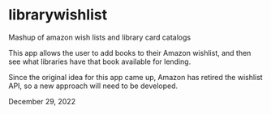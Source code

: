 librarywishlist
===============

Mashup of amazon wish lists and library card catalogs

This app allows the user to add books to their Amazon wishlist, and then see what libraries have that book available for lending.

Since the original idea for this app came up, Amazon has retired the wishlist API, so a new approach will need to be developed.

December 29, 2022
